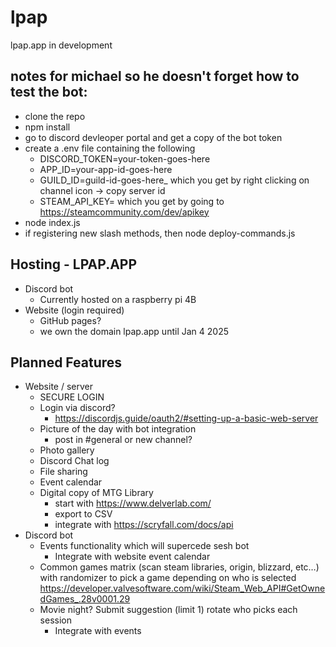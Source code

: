 # lpap
lpap.app in development

## notes for michael so he doesn't forget how to test the bot:
- clone the repo
- npm install
- go to discord devleoper portal and get a copy of the bot token
- create a .env file containing the following
  - DISCORD_TOKEN=your-token-goes-here
  - APP_ID=your-app-id-goes-here
  - GUILD_ID=guild-id-goes-here_ which you get by right clicking on channel icon -> copy server id
  - STEAM_API_KEY= which you get by going to https://steamcommunity.com/dev/apikey
- node index.js
- if registering new slash methods, then node deploy-commands.js


## Hosting - LPAP.APP
- Discord bot 
    - Currently hosted on a raspberry pi 4B
- Website (login required)  
    - GitHub pages?
    - we own the domain lpap.app until Jan 4 2025
  
## Planned Features
- Website / server
    - SECURE LOGIN
    - Login via discord? 
        - https://discordjs.guide/oauth2/#setting-up-a-basic-web-server
    - Picture of the day with bot integration  
        - post in \#general or new channel?
    - Photo gallery  
    - Discord Chat log
    - File sharing
    - Event calendar
    - Digital copy of MTG Library
        - start with https://www.delverlab.com/
        - export to CSV
        - integrate with https://scryfall.com/docs/api
- Discord bot
    - Events functionality which will supercede sesh bot
        - Integrate with website event calendar
    - Common games matrix (scan steam libraries, origin, blizzard, etc…) with randomizer to pick a game depending on who is selected https://developer.valvesoftware.com/wiki/Steam_Web_API#GetOwnedGames_.28v0001.29 
    - Movie night? Submit suggestion (limit 1) rotate who picks each session
        - Integrate with events
